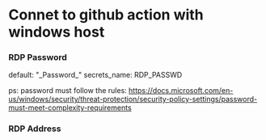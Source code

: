 # Connet to github action with windows host

### RDP Password
default: "\_Password\_"
secrets_name: RDP_PASSWD

ps: password must follow the rules: https://docs.microsoft.com/en-us/windows/security/threat-protection/security-policy-settings/password-must-meet-complexity-requirements

### RDP Address
